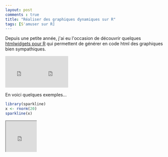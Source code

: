 ```yaml
---
layout: post
comments : true
title: "Réaliser des graphiques dynamiques sur R"
tags: [S'amuser sur R]
---
```


Depuis une petite année, j'ai eu l'occasion de découvrir quelques [htmlwidgets pour R](http://gallery.htmlwidgets.org/) qui permettent de générer en code html des graphiques bien sympathiques. 

<iframe width="100" height="100" src="https://antuki.github.io/figure/graph_html_test.html" frameborder="0" scrolling="no" marginheight="0" marginwidth="0"></iframe><iframe width="100" height="100" src="https://antuki.github.io/figure/graph_html_test.html" frameborder="0" scrolling="no" marginheight="0" marginwidth="0"></iframe>

En voici quelques exemples...

<!--break-->


```r
library(sparkline)
x <- rnorm(20)
sparkline(x)

```

<div style="width:100px;height:100px;overflow:hidden;">
  <iframe style="width:100px;height:100px;left:-20px;top:-20px;" src="https://antuki.github.io/figure/graph_html_test.html" />
</div>
